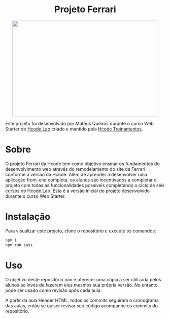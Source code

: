 <p align="center">
  <h1 align="center">Projeto Ferrari</h1>
</p>

<p align="center">
  <img width="460" height="300" src="assets/images/ferrari-logo.svg">
</p>

Este projeto foi desenvolvido por Mateus Queirós durante o curso Web Starter do [Hcode Lab](https://www.hcodelab.com.br) criado e mantido pela [Hcode Treinamentos](https://hcode.com.br/).

# Sobre

O projeto Ferrari da Hcode tem como objetivo ensinar os fundamentos do desenvolvimento web através do remodelamento do site da Ferrari conforme a versão da Hcode. Além de aprender a desenvolver uma aplicação front-end completa, os alunos são incentivados a completar o projeto com todas as funcionalidades possíveis completando o ciclo de seis cursos do Hcode Lab. Esta é a versão inicial do projeto desenvolvido durante o curso Web Starter.

# Instalação

Para visualizar este projeto, clone o repositório e execute os comandos:

~~~javascript
npm i
npm run sass
 ~~~

 # Uso

 O objetivo deste repositório não é oferecer uma cópia a ser utilizada pelos alunos ao invés de fazerem eles mesmos sua própria versão. No entanto, pode ser usado como revisão após cada aula.

 A partir da aula Header HTML, todos os commits seguiram o cronograma das aulas, então se quiser revisar seu código acompanhe os commits do repositório.